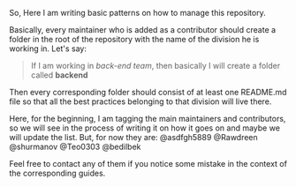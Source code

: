 So, Here I am writing basic patterns on how to manage this repository. 

Basically, every maintainer who is added as a contributor should create a folder in the root of the repository with the name of the division he is working in.
Let's say:
> If I am working in _back-end team_, then basically I will create a folder called **backend**

Then every corresponding folder should consist of at least one README.md file so that all the best practices belonging to that division will live there.

Here, for the beginning, I am tagging the main maintainers and contributors, so we will see in the process of writing it on how it goes on and maybe we will update the list. But, for now they are:
@asdfgh5889 
@Rawdreen 
@shurmanov 
@Teo0303 
@bedilbek

Feel free to contact any of them if you notice some mistake in the context of the corresponding guides.
